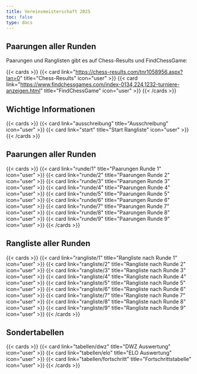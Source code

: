 ```yaml
---
title: Vereinsmeisterschaft 2025
toc: false
type: docs
---
```



## Paarungen aller Runden 
Paarungen und Ranglisten gibt es auf Chess-Results und FindChessGame: 

{{< cards >}}
  {{< card link="https://chess-results.com/tnr1058956.aspx?lan=0" title="Chess-Results" icon="user" >}}
  {{< card link="https://www.findchessgames.com/index-0134,224,1232-turniere-anzeigen.html" title="FindChessGame" icon="user" >}}
{{< /cards >}}






## Wichtige Informationen 
{{< cards >}}
  {{< card link="ausschreibung" title="Ausschreibung" icon="user" >}}
  {{< card link="start" title="Start Rangliste" icon="user" >}}
{{< /cards >}}
## Paarungen aller Runden 

{{< cards >}}
  {{< card link="runde/1" title="Paarungen Runde 1" icon="user" >}}
  {{< card link="runde/2" title="Paarungen Runde 2" icon="user" >}}
  {{< card link="runde/3" title="Paarungen Runde 3" icon="user" >}}
  {{< card link="runde/4" title="Paarungen Runde 4" icon="user" >}}
  {{< card link="runde/5" title="Paarungen Runde 5" icon="user" >}}
  {{< card link="runde/6" title="Paarungen Runde 6" icon="user" >}}
  {{< card link="runde/7" title="Paarungen Runde 7" icon="user" >}}
  {{< card link="runde/8" title="Paarungen Runde 8" icon="user" >}}
  {{< card link="runde/9" title="Paarungen Runde 9" icon="user" >}}
{{< /cards >}}

## Rangliste aller Runden 

{{< cards >}}
  {{< card link="rangliste/1" title="Rangliste nach Runde 1" icon="user" >}}
  {{< card link="rangliste/2" title="Rangliste nach Runde 2" icon="user" >}}
  {{< card link="rangliste/3" title="Rangliste nach Runde 3" icon="user" >}}
  {{< card link="rangliste/4" title="Rangliste nach Runde 4" icon="user" >}}
  {{< card link="rangliste/5" title="Rangliste nach Runde 5" icon="user" >}}
  {{< card link="rangliste/6" title="Rangliste nach Runde 6" icon="user" >}}
  {{< card link="rangliste/7" title="Rangliste nach Runde 7" icon="user" >}}
  {{< card link="rangliste/8" title="Rangliste nach Runde 8" icon="user" >}}
  {{< card link="rangliste/9" title="Rangliste nach Runde 9" icon="user" >}}
{{< /cards >}}


## Sondertabellen
{{< cards >}}
  {{< card link="tabellen/dwz" title="DWZ Auswertung" icon="user" >}}
  {{< card link="tabellen/elo" title="ELO Auswertung" icon="user" >}}
  {{< card link="tabellen/fortschritt" title="Fortschrittstabelle" icon="user" >}}
{{< /cards >}}